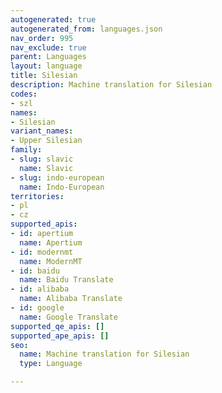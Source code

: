```yaml
---
autogenerated: true
autogenerated_from: languages.json
nav_order: 995
nav_exclude: true
parent: Languages
layout: language
title: Silesian
description: Machine translation for Silesian
codes:
- szl
names:
- Silesian
variant_names:
- Upper Silesian
family:
- slug: slavic
  name: Slavic
- slug: indo-european
  name: Indo-European
territories:
- pl
- cz
supported_apis:
- id: apertium
  name: Apertium
- id: modernmt
  name: ModernMT
- id: baidu
  name: Baidu Translate
- id: alibaba
  name: Alibaba Translate
- id: google
  name: Google Translate
supported_qe_apis: []
supported_ape_apis: []
seo:
  name: Machine translation for Silesian
  type: Language

---
```


